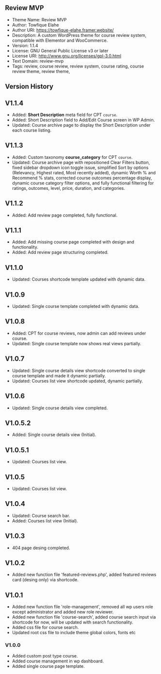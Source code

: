 ## Review MVP

- Theme Name: Review MVP
- Author: Towfique Elahe
- Author URI: https://towfique-elahe.framer.website/
- Description: A custom WordPress theme for course review system, compatible with Elementor and WooCommerce.
- Version: 1.1.4
- License: GNU General Public License v3 or later
- License URI: http://www.gnu.org/licenses/gpl-3.0.html
- Text Domain: review-mvp
- Tags: review, course review, review system, course rating, course review theme, review theme,

## Version History

## V1.1.4

- Added: **Short Description** meta field for CPT `course`.
- Added: Short Description field to Add/Edit Course screen in WP Admin.
- Updated: Course archive page to display the Short Description under each course listing.

## V1.1.3

- Added: Custom taxonomy **course_category** for CPT `course`.
- Updated: Course archive page with repositioned Clear Filters button, fixed sidebar dropdown icon toggle issue, simplified Sort by options (Relevancy, Highest rated, Most recently added), dynamic Worth % and Recommend % stats, corrected course outcomes percentage display, dynamic course category filter options, and fully functional filtering for ratings, outcomes, level, price, duration, and categories.

## V1.1.2

- Added: Add review page completed, fully functional.

## V1.1.1

- Added: Add missing course page completed with design and functionality.
- Added: Add review page structuring completed.

## V1.1.0

- Updated: Courses shortcode template updated with dynamic data.

## V1.0.9

- Updated: Single course template completed with dynamic data.

## V1.0.8

- Added: CPT for course reviews, now admin can add reviews under course.
- Updated: Single course template now shows real views partially.

## V1.0.7

- Updated: Single course details view shortcode converted to single course template and made it dynamic partially.
- Updated: Courses list view shortcode updated, dynamic partially.

## V1.0.6

- Updated: Single course details view completed.

## V1.0.5.2

- Added: Single course details view (Initial).

## V1.0.5.1

- Updated: Courses list view.

## V1.0.5

- Updated: Courses list view.

## V1.0.4

- Updated: Course search bar.
- Added: Courses list view (Initial).

## V1.0.3

- 404 page desing completed.

## V1.0.2

- Added new function file 'featured-reviews.php', added featured reviews card (desing only) via shortcode.

## V1.0.1

- Added new function file 'role-management', removed all wp users role except administrator and added new role reviewer.
- Added new function file 'course-search', added course search input via shortcode for now, will be updated with search functionality.
- Added css file for course search.
- Updated root css file to include theme global colors, fonts etc

### V1.0.0

- Added custom post type course.
- Added course management in wp dashboard.
- Added single course page template.
